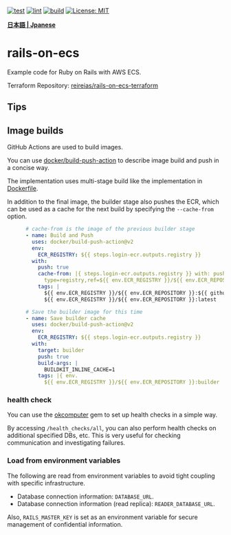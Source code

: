 [![test](https://github.com/reireias/rails-on-ecs/workflows/test/badge.svg)](https://github.com/reireias/rails-on-ecs/actions) [![lint](https://github.com/reireias/rails-on-ecs/workflows/lint/badge.svg)](https://github.com/reireias/rails-on-ecs/actions) [![build](https://github.com/reireias/rails-on-ecs/actions/workflows/build.yml/badge.svg)](https://github.com/reireias/rails-on-ecs/actions/workflows/build.yml) [![License: MIT](https://img.shields.io/badge/License-MIT-yellow.svg)](https://opensource.org/licenses/MIT)

**[日本語 | Jpanese](README.ja.md)**

# rails-on-ecs
Example code for Ruby on Rails with AWS ECS.

Terraform Repository: [reireias/rails-on-ecs-terraform](https://github.com/reireias/rails-on-ecs-terraform)

## Tips

## Image builds
GitHub Actions are used to build images.

You can use [docker/build-push-action](https://github.com/docker/build-push-action) to describe image build and push in a concise way.

The implementation uses multi-stage build like the implementation in [Dockerfile](Dockerfile).

In addition to the final image, the builder stage also pushes the ECR, which can be used as a cache for the next build by specifying the `--cache-from` option.

```yml
      # cache-from is the image of the previous builder stage
      - name: Build and Push
        uses: docker/build-push-action@v2
        env:
          ECR_REGISTRY: ${{ steps.login-ecr.outputs.registry }}
        with:
          push: true
          cache-from: |{ steps.login-ecr.outputs.registry }} with: push: true
            type=registry,ref=${{ env.ECR_REGISTRY }}/${{ env.ECR_REPOSITORY }}:builder
          tags: |
            ${{ env.ECR_REGISTRY }}/${{ env.ECR_REPOSITORY }}:${{ github.sha }}
            ${{ env.ECR_REGISTRY }}/${{ env.ECR_REPOSITORY }}:latest

      # Save the builder image for this time
      - name: Save builder cache
        uses: docker/build-push-action@v2
        env:
          ECR_REGISTRY: ${{ steps.login-ecr.outputs.registry }}
        with:
          target: builder
          push: true
          build-args: |
            BUILDKIT_INLINE_CACHE=1
          tags: |{ env.
            ${{ env.ECR_REGISTRY }}/${{ env.ECR_REPOSITORY }}:builder
```

### health check
You can use the [okcomputer](https://github.com/sportngin/okcomputer) gem to set up health checks in a simple way.

By accessing `/health_checks/all`, you can also perform health checks on additional specified DBs, etc. This is very useful for checking communication and investigating failures.

### Load from environment variables
The following are read from environment variables to avoid tight coupling with specific infrastructure.

- Database connection information: `DATABASE_URL`.
- Database connection information (read replica): `READER_DATABASE_URL`.

Also, `RAILS_MASTER_KEY` is set as an environment variable for secure management of confidential information.
